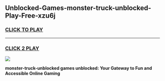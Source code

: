 
## Unblocked-Games-monster-truck-unblocked-Play-Free-xzu6j
<h3>
<a href="https://premium76.site?title=monster-truck-unblocked&ref=19M">CLICK TO PLAY</a></h3>
<hr>

<h3>
<a href="https://premium76.site?title=monster-truck-unblocked&ref=19M">CLICK 2 PLAY</a>
  
</h3>

<a href="https://premium76.site?title=monster-truck-unblocked&ref=19M"><img src="https://clearcache.store/games.png"></a>


**monster-truck-unblocked games unblocked: Your Gateway to Fun and Accessible Online Gaming**
